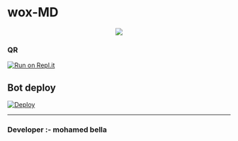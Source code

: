 
# wox-MD

<p align="center"> <a href="github.com/sanuwaofficial"><img align="center" src="https://telegra.ph/file/feedc19b6718353a06a56.jpg"/></a>

<p align='center'>
    </p>
    
  ###  QR 

[![Run on Repl.it](https://repl.it/badge/github/quiec/whatsasena)](https://replit.com/@mohamedbella200/qr)

##  Bot deploy 
[![Deploy](https://www.herokucdn.com/deploy/button.svg)](https://dashboard.heroku.com/new?template=https://github.com/bella13mo/xoc)

---------------------------------   

 ###  Developer :- mohamed bella 
